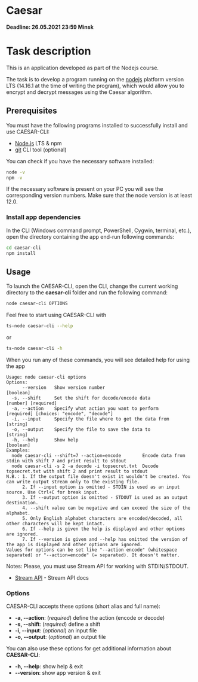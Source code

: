 # Caesar

**Deadline: 26.05.2021 23:59 Minsk**

# Task description

This is an application developed as part of the Nodejs course.

The task is to develop a program running on the [nodejs](https://nodejs.org/) platform version LTS (14.16.1 at the time of writing the program), which would allow you to encrypt and decrypt messages using the Caesar algorithm.

## Prerequisites

You must have the following programs installed to successfully install and use CAESAR-CLI:

- [Node.js](https://nodejs.org/) LTS & npm
- [git](https://git-scm.com/) CLI tool (optional)

You can check if you have the necessary software installed:

```bash
node -v
npm -v
```

If the necessary software is present on your PC you will see the corresponding version numbers. Make sure that the node version is at least 12.0.

### Install app dependencies

In the CLI (Windows command prompt, PowerShell, Cygwin, terminal, etc.), open the directory containing the app end-run following commands:

```bash
cd caesar-cli
npm install
```

## Usage

To launch the CAESAR-CLI, open the CLI, change the current working directory to the **caesar-cli** folder and run the following command:

```bash
node caesar-cli OPTIONS
```

Feel free to start using CAESAR-CLI with

```bash
ts-node caesar-cli --help
```

or

```bash
ts-node caesar-cli -h
```

When you run any of these commands, you will see detailed help for using the app

```
Usage: node caesar-cli options
Options:
      --version   Show version number                             [boolean]
  -s, --shift     Set the shift for decode/encode data            [number] [required]
  -a, --action    Specify what action you want to perform         [required] [choices: "encode", "decode"]
  -i, --input     Specify the file where to get the data from     [string]
  -o, --output    Specify the file to save the data to            [string]
  -h, --help      Show help                                       [boolean]
Examples:
  node caesar-cli --shift=7 --action=encode        Encode data from stdin with shift 7 and print result to stdout
  node caesar-cli -s 2 -a decode -i topsecret.txt  Decode topsecret.txt with shift 2 and print result to stdout
N.B.: 1. If the output file doesn't exist it wouldn't be created. You can write output stream only to the existing file.
      2. If --input option is omitted - STDIN is used as an input source. Use Ctrl+C for break input.
      3. If --output option is omitted - STDOUT is used as an output destination.
      4. --shift value can be negative and can exceed the size of the alphabet.
      5. Only English alphabet characters are encoded/decoded, all other characters will be kept intact.
      6. If --help is given the help is displayed and other options are ignored.
      7. If --version is given and --help has omitted the version of the app is displayed and other options are ignored.
Values for options can be set like "--action encode" (whitespace separated) or "--action=encode" (= separated). It doesn't matter.
```
Notes: Please, you must use Stream API for working with STDIN/STDOUT. 
- [Stream API](https://nodejs.org/api/stream.html#stream_stream) - Stream API docs

### Options

CAESAR-CLI accepts these options (short alias and full name):

- **-a, --action**: (_required_) define the action (encode or decode)
- **-s, --shift**: (_required_) define a shift
- **-i, --input**: (_optional_) an input file
- **-o, --output**: (_optional_) an output file

You can also use these options for get additional information about **CAESAR-CLI**:

- **-h, --help**: show help & exit
- **--version**: show app version & exit
